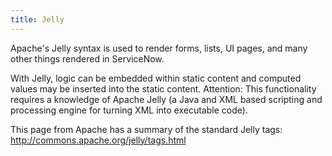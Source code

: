 ```yaml
---
title: Jelly
---
```


Apache's Jelly syntax is used to render forms, lists, UI pages, and many other things rendered in ServiceNow.

With Jelly, logic can be embedded within static content and computed values may be inserted into the static content.
Attention: This functionality requires a knowledge of Apache Jelly (a Java and XML based scripting and processing engine for turning XML into executable code).

This page from Apache has a summary of the standard Jelly tags: http://commons.apache.org/jelly/tags.html
